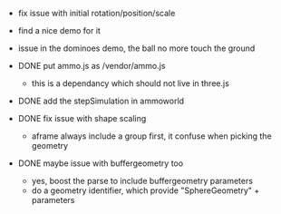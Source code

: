 - fix issue with initial rotation/position/scale
- find a nice demo for it
- issue in the dominoes demo, the ball no more touch the ground

- DONE put ammo.js as /vendor/ammo.js
  - this is a dependancy which should not live in three.js
- DONE add the stepSimulation in ammoworld
- DONE fix issue with shape scaling
  - aframe always include a group first, it confuse when picking the geometry
- DONE maybe issue with buffergeometry too
  - yes, boost the parse to include buffergeometry parameters
  - do a geometry identifier, which provide "SphereGeometry" + parameters
